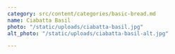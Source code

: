 ```yaml
---
category: src/content/categories/basic-bread.md
name: Ciabatta Basil
photo: "/static/uploads/ciabatta-basil.jpg"
alt_photo: "/static/uploads/ciabatta-basil-alt.jpg"

---
```

